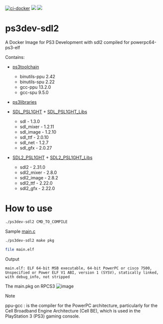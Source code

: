 [![ci-docker](https://github.com/humbertodias/ps3dev-sdl2/actions/workflows/deploy.yml/badge.svg)](https://github.com/humbertodias/ps3dev-sdl2/actions/workflows/deploy.yml)
[![](https://images.microbadger.com/badges/image/hldtux/ps3dev-sdl2.svg)](https://microbadger.com/images/hldtux/ps3dev-sdl2)
[![](https://img.shields.io/docker/pulls/hldtux/ps3dev-sdl2.svg?maxAge=604800)](https://hub.docker.com/r/hldtux/ps3dev-sdl2/)

# ps3dev-sdl2

A Docker Image for PS3 Development with sdl2 compiled for powerpc64-ps3-elf

Contains:

* [ps3toolchain](https://github.com/ps3dev/ps3toolchain)
  * binutils-ppu 2.42
  * binutils-spu 2.22
  * gcc-ppu 13.2.0
  * gcc-spu 9.5.0 
* [ps3libraries](https://github.com/humbertodias/ps3libraries)
* [SDL_PSL1GHT](https://github.com/zeldin/SDL_PSL1GHT) + [SDL_PSL1GHT_Libs](https://github.com/zeldin/SDL_PSL1GHT_Libs)
  * sdl - 1.3.0
  * sdl_mixer - 1.2.11
  * sdl_image - 1.2.10
  * sdl_ttf - 2.0.10
  * sdl_net - 1.2.7
  * sdl_gfx - 2.0.27

* [SDL2_PSL1GHT](https://github.com/humbertodias/SDL2_PSL1GHT)  + [SDL2_PSL1GHT_Libs](https://github.com/humbertodias/SDL2_PSL1GHT_Libs)
  * sdl2 - 2.31.0
  * sdl2_mixer - 2.8.0
  * sdl2_image - 2.8.2
  * sdl2_ttf - 2.22.0
  * sdl2_gfx - 2.22.0

# How to use

```sh
./ps3dev-sdl2 CMD_TO_COMPILE
```

Sample
[main.c](./main.c)
```sh
./ps3dev-sdl2 make pkg

file main.elf
```
Output
```
main.elf: ELF 64-bit MSB executable, 64-bit PowerPC or cisco 7500, Unspecified or Power ELF V1 ABI, version 1 (SYSV), statically linked, with debug_info, not stripped
```
The main.pkg on RPCS3
![image](https://github.com/humbertodias/ps3dev-sdl2/assets/9255997/7adab790-76ae-494b-9aab-624c937e7ad4)

> [!NOTE]  
> ppu-gcc : is the compiler for the PowerPC architecture, particularly for the Cell Broadband Engine Architecture (Cell BE), which is used in the PlayStation 3 (PS3) gaming console.
> 
